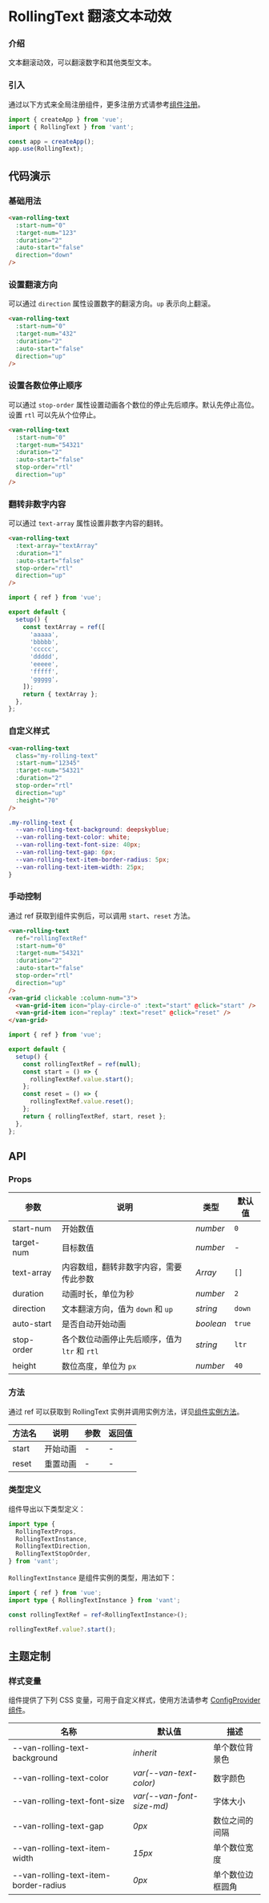 # RollingText 翻滚文本动效

### 介绍

文本翻滚动效，可以翻滚数字和其他类型文本。

### 引入

通过以下方式来全局注册组件，更多注册方式请参考[组件注册](#/zh-CN/advanced-usage#zu-jian-zhu-ce)。

```js
import { createApp } from 'vue';
import { RollingText } from 'vant';

const app = createApp();
app.use(RollingText);
```

## 代码演示

### 基础用法

```html
<van-rolling-text
  :start-num="0"
  :target-num="123"
  :duration="2"
  :auto-start="false"
  direction="down"
/>
```

### 设置翻滚方向

可以通过 `direction` 属性设置数字的翻滚方向。`up` 表示向上翻滚。

```html
<van-rolling-text
  :start-num="0"
  :target-num="432"
  :duration="2"
  :auto-start="false"
  direction="up"
/>
```

### 设置各数位停止顺序

可以通过 `stop-order` 属性设置动画各个数位的停止先后顺序。默认先停止高位。设置 `rtl` 可以先从个位停止。

```html
<van-rolling-text
  :start-num="0"
  :target-num="54321"
  :duration="2"
  :auto-start="false"
  stop-order="rtl"
  direction="up"
/>
```

### 翻转非数字内容

可以通过 `text-array` 属性设置非数字内容的翻转。

```html
<van-rolling-text
  :text-array="textArray"
  :duration="1"
  :auto-start="false"
  stop-order="rtl"
  direction="up"
/>
```

```js
import { ref } from 'vue';

export default {
  setup() {
    const textArray = ref([
      'aaaaa',
      'bbbbb',
      'ccccc',
      'ddddd',
      'eeeee',
      'fffff',
      'ggggg',
    ]);
    return { textArray };
  },
};
```

### 自定义样式

```html
<van-rolling-text
  class="my-rolling-text"
  :start-num="12345"
  :target-num="54321"
  :duration="2"
  stop-order="rtl"
  direction="up"
  :height="70"
/>
```

```css
.my-rolling-text {
  --van-rolling-text-background: deepskyblue;
  --van-rolling-text-color: white;
  --van-rolling-text-font-size: 40px;
  --van-rolling-text-gap: 6px;
  --van-rolling-text-item-border-radius: 5px;
  --van-rolling-text-item-width: 25px;
}
```

### 手动控制

通过 ref 获取到组件实例后，可以调用 `start`、`reset` 方法。

```html
<van-rolling-text
  ref="rollingTextRef"
  :start-num="0"
  :target-num="54321"
  :duration="2"
  :auto-start="false"
  stop-order="rtl"
  direction="up"
/>
<van-grid clickable :column-num="3">
  <van-grid-item icon="play-circle-o" :text="start" @click="start" />
  <van-grid-item icon="replay" :text="reset" @click="reset" />
</van-grid>
```

```js
import { ref } from 'vue';

export default {
  setup() {
    const rollingTextRef = ref(null);
    const start = () => {
      rollingTextRef.value.start();
    };
    const reset = () => {
      rollingTextRef.value.reset();
    };
    return { rollingTextRef, start, reset };
  },
};
```

## API

### Props

| 参数 | 说明 | 类型 | 默认值 |
| --- | --- | --- | --- |
| start-num | 开始数值 | _number_ | `0` |
| target-num | 目标数值 | _number_ | - |
| text-array | 内容数组，翻转非数字内容，需要传此参数 | _Array_ | `[]` |
| duration | 动画时长，单位为秒 | _number_ | `2` |
| direction | 文本翻滚方向，值为 `down` 和 `up` | _string_ | `down` |
| auto-start | 是否自动开始动画 | _boolean_ | `true` |
| stop-order | 各个数位动画停止先后顺序，值为 `ltr` 和 `rtl` | _string_ | `ltr` |
| height | 数位高度，单位为 `px` | _number_ | `40` |

### 方法

通过 ref 可以获取到 RollingText 实例并调用实例方法，详见[组件实例方法](#/zh-CN/advanced-usage#zu-jian-shi-li-fang-fa)。

| 方法名 | 说明     | 参数 | 返回值 |
| ------ | -------- | ---- | ------ |
| start  | 开始动画 | -    | -      |
| reset  | 重置动画 | -    | -      |

### 类型定义

组件导出以下类型定义：

```ts
import type {
  RollingTextProps,
  RollingTextInstance,
  RollingTextDirection,
  RollingTextStopOrder,
} from 'vant';
```

`RollingTextInstance` 是组件实例的类型，用法如下：

```ts
import { ref } from 'vue';
import type { RollingTextInstance } from 'vant';

const rollingTextRef = ref<RollingTextInstance>();

rollingTextRef.value?.start();
```

## 主题定制

### 样式变量

组件提供了下列 CSS 变量，可用于自定义样式，使用方法请参考 [ConfigProvider 组件](#/zh-CN/config-provider)。

| 名称 | 默认值 | 描述 |
| --- | --- | --- |
| --van-rolling-text-background | _inherit_ | 单个数位背景色 |
| --van-rolling-text-color | _var(--van-text-color)_ | 数字颜色 |
| --van-rolling-text-font-size | _var(--van-font-size-md)_ | 字体大小 |
| --van-rolling-text-gap | _0px_ | 数位之间的间隔 |
| --van-rolling-text-item-width | _15px_ | 单个数位宽度 |
| --van-rolling-text-item-border-radius | _0px_ | 单个数位边框圆角 |
